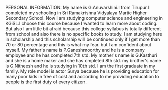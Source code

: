 PERSONAL INFORMATION:
My name is G.Anuvarshini.I from Tirupur.I completed my schooling in Sri Ramakrishna Vidyalaya Martic Higher Secondary School.
Now I am studying computer science and engineering in KGiSL.I choose this course because I wanted to learn more about coding.
But also I am little bit afraid because this college syllabus is totally different from school and also there is no specific books to study.
I am studying here in scholarship and this scholarship will be continued only if I get more than 70 or 80 percentage and this is what my fear. 
but I am confident about myself.
My father's name is P.Ganeshmoorthy and he is a company employee and he has completed 7th std.
My mother's name is G.Kasthuri and she is a home maker and she has cmpleted 8th std.
my brother's name is G.Nitheesh and he is studying in 10th std.
I am the first graduate in my family.
My role model is actor Surya because he is providing education for many poor kids in free of cost and according to me providing
education to people is the first duty of every citizen.
